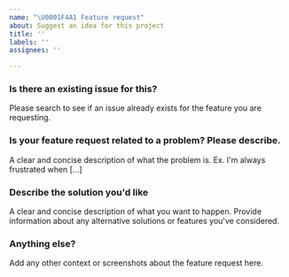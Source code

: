 ```yaml
---
name: "\U0001F4A1 Feature request"
about: Suggest an idea for this project
title: ''
labels: ''
assignees: ''

---
```


### **Is there an existing issue for this?**
Please search to see if an issue already exists for the feature you are requesting. 

### **Is your feature request related to a problem? Please describe.**
A clear and concise description of what the problem is. Ex. I'm always frustrated when [...]

### **Describe the solution you'd like**
A clear and concise description of what you want to happen.
Provide information about any alternative solutions or features you've considered.

### **Anything else?**
Add any other context or screenshots about the feature request here.
